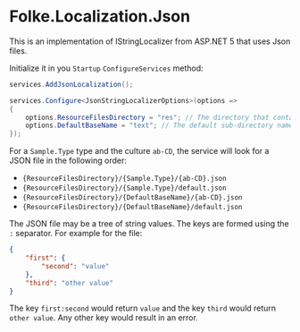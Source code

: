 # Folke.Localization.Json

This is an implementation of IStringLocalizer from ASP.NET 5 that uses Json files.

Initialize it in you `Startup` `ConfigureServices` method:

```csharp
services.AddJsonLocalization();

services.Configure<JsonStringLocalizerOptions>(options =>
{
	options.ResourceFilesDirectory = "res"; // The directory that contains the resources
	options.DefaultBaseName = "text"; // The default sub-directory name
});
```

For a `Sample.Type` type and the culture `ab-CD`, the service will look for a JSON file
in the following order:
- `{ResourceFilesDirectory}/{Sample.Type}/{ab-CD}.json`
- `{ResourceFilesDirectory}/{Sample.Type}/default.json`
- `{ResourceFilesDirectory}/{DefaultBaseName}/{ab-CD}.json`
- `{ResourceFilesDirectory}/{DefaultBaseName}/default.json`

The JSON file may be a tree of string values. The keys are formed using the `:` separator.
For example for the file:

```json
{
	"first": {
		"second": "value"
	},
	"third": "other value"
}
```

The key `first:second` would return `value` and the key `third` would return `other value`.
Any other key would result in an error.